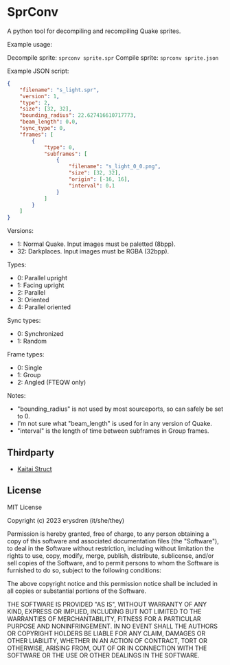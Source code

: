 # SprConv

A python tool for decompiling and recompiling Quake sprites.

Example usage:

Decompile sprite: `sprconv sprite.spr`
Compile sprite: `sprconv sprite.json`

Example JSON script:

```json
{
	"filename": "s_light.spr",
	"version": 1,
	"type": 2,
	"size": [32, 32],
	"bounding_radius": 22.627416610717773,
	"beam_length": 0.0,
	"sync_type": 0,
	"frames": [
		{
			"type": 0,
			"subframes": [
				{
					"filename": "s_light_0_0.png",
					"size": [32, 32],
					"origin": [-16, 16],
					"interval": 0.1
				}
			]
		}
	]
}
```

Versions:

- 1: Normal Quake. Input images must be paletted (8bpp).
- 32: Darkplaces. Input images must be RGBA (32bpp).

Types:

- 0: Parallel upright
- 1: Facing upright
- 2: Parallel
- 3: Oriented
- 4: Parallel oriented

Sync types:

- 0: Synchronized
- 1: Random

Frame types:

- 0: Single
- 1: Group
- 2: Angled (FTEQW only)

Notes:

- "bounding_radius" is not used by most sourceports, so can safely be set to 0.
- I'm not sure what "beam_length" is used for in any version of Quake.
- "interval" is the length of time between subframes in Group frames.

## Thirdparty

- [Kaitai Struct](https://kaitai.io/)

## License

MIT License

Copyright (c) 2023 erysdren (it/she/they)

Permission is hereby granted, free of charge, to any person obtaining a copy of this software and associated documentation files (the "Software"), to deal in the Software without restriction, including without limitation the rights to use, copy, modify, merge, publish, distribute, sublicense, and/or sell copies of the Software, and to permit persons to whom the Software is furnished to do so, subject to the following conditions:

The above copyright notice and this permission notice shall be included in all copies or substantial portions of the Software.

THE SOFTWARE IS PROVIDED "AS IS", WITHOUT WARRANTY OF ANY KIND, EXPRESS OR IMPLIED, INCLUDING BUT NOT LIMITED TO THE WARRANTIES OF MERCHANTABILITY, FITNESS FOR A PARTICULAR PURPOSE AND NONINFRINGEMENT. IN NO EVENT SHALL THE AUTHORS OR COPYRIGHT HOLDERS BE LIABLE FOR ANY CLAIM, DAMAGES OR OTHER LIABILITY, WHETHER IN AN ACTION OF CONTRACT, TORT OR OTHERWISE, ARISING FROM, OUT OF OR IN CONNECTION WITH THE SOFTWARE OR THE USE OR OTHER DEALINGS IN THE SOFTWARE.
